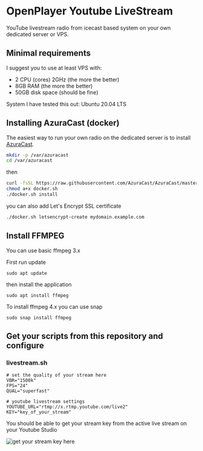 # OpenPlayer Youtube LiveStream
YouTube livestream radio from icecast based system on your own dedicated server or VPS.

## Minimal requirements
I suggest you to use at least VPS with:

* 2 CPU (cores) 2GHz (the more the better)
* 8GB RAM (the more the better)
* 50GB disk space (should be fine)

System I have tested this out:
Ubuntu 20.04 LTS

##  Installing AzuraCast (docker)
The easiest way to run your own radio on the dedicated server is to install [AzuraCast](https://www.azuracast.com "AzuraCast Homepage").

```bash
mkdir -p /var/azuracast
cd /var/azuracast
```
then
```bash
curl -fsSL https://raw.githubusercontent.com/AzuraCast/AzuraCast/master/docker.sh > docker.sh
chmod a+x docker.sh
./docker.sh install
```
you can also add Let's Encrypt SSL certificate
```bash
./docker.sh letsencrypt-create mydomain.example.com
```
## Install FFMPEG

You can use basic ffmpeg 3.x

First run update
```shell
sudo apt update
```
then install the application
```shell
sudo apt install ffmpeg
```

To install ffmpeg 4.x you can use snap
```shell
sudo snap install ffmpeg
```

## Get your scripts from this repository and configure

### livestream.sh

```shell
# set the quality of your stream here
VBR="1500k"
FPS="24"
QUAL="superfast"
```

```shell
# youtube livestream settings
YOUTUBE_URL="rtmp://x.rtmp.youtube.com/live2"
KEY="key_of_your_stream"
```

You should be able to get your stream key from the active live stream on your Youtube Studio

![get your stream key here](https://i.imgur.com/0XWtKO5.jpg "Get your stream key here")
